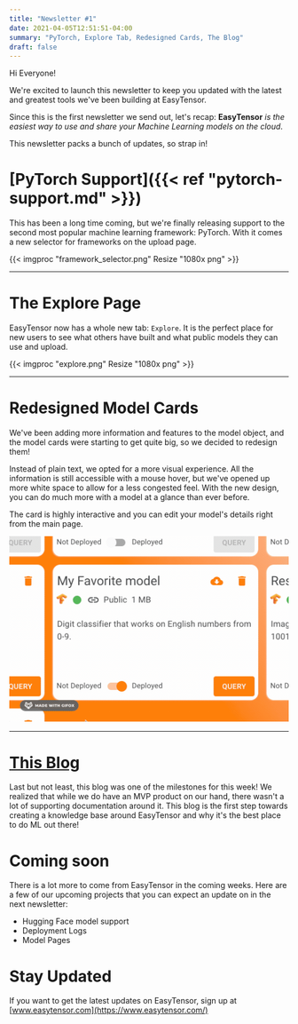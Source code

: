 ```yaml
---
title: "Newsletter #1"
date: 2021-04-05T12:51:51-04:00
summary: "PyTorch, Explore Tab, Redesigned Cards, The Blog"
draft: false
---
```


Hi Everyone!

We're excited to launch this newsletter to keep you updated with the latest and greatest tools we've been building at EasyTensor.

Since this is the first newsletter we send out, let's recap: **EasyTensor** _is the easiest way to use and share your Machine Learning models on the cloud_.

This newsletter packs a bunch of updates, so strap in!

# [PyTorch Support]({{< ref "pytorch-support.md" >}})

This has been a long time coming, but we're finally releasing support to the second most popular machine learning framework: PyTorch. With it comes a new selector for frameworks on the upload page.

{{< imgproc "framework_selector.png" Resize "1080x png" >}}

---

# The Explore Page

EasyTensor now has a whole new tab: `Explore`. It is the perfect place for new users to see what others have built and what public models they can use and upload.

{{< imgproc "explore.png" Resize "1080x png" >}}

---

# Redesigned Model Cards

We've been adding more information and features to the model object, and the model cards were starting to get quite big, so we decided to redesign them!

Instead of plain text, we opted for a more visual experience. All the information is still accessible with a mouse hover, but we've opened up more white space to allow for a less congested feel. With the new design, you can do much more with a model at a glance than ever before.

The card is highly interactive and you can edit your model's details right from the main page.

![Model Card](model_card_resized.gif)

---

# [This Blog](https://blog.easytensor.com)

Last but not least, this blog was one of the milestones for this week! We realized that while we do have an MVP product on our hand, there wasn't a lot of supporting documentation around it. This blog is the first step towards creating a knowledge base around EasyTensor and why it's the best place to do ML out there!

# Coming soon

There is a lot more to come from EasyTensor in the coming weeks. Here are a few of our upcoming projects that you can expect an update on in the next newsletter:

- Hugging Face model support
- Deployment Logs
- Model Pages

# Stay Updated

If you want to get the latest updates on EasyTensor, sign up at [www.easytensor.com](https://www.easytensor.com/)
